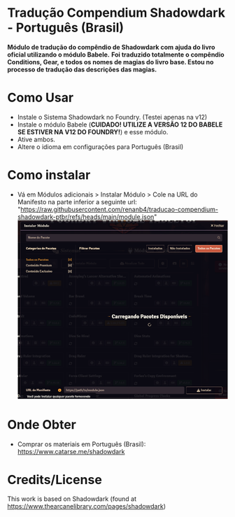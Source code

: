 # Tradução Compendium Shadowdark - Português (Brasil)
<b>Módulo de tradução do compêndio de Shadowdark com ajuda do livro oficial utilizando o módulo Babele.</b>
<b>Foi traduzido totalmente o compêndio Conditions, Gear, e todos os nomes de magias do livro base. Estou no processo de tradução das descrições das magias.</b>

# Como Usar
- Instale o Sistema Shadowdark no Foundry. (Testei apenas na v12)
- Instale o módulo Babele (<b>CUIDADO! UTILIZE A VERSÃO 12 DO BABELE SE ESTIVER NA V12 DO FOUNDRY!</b>) e esse módulo.
- Ative ambos.
- Altere o idioma em configurações para Português (Brasil)

# Como instalar
- Vá em Módulos adicionais > Instalar Módulo > Cole na URL do Manifesto na parte inferior a seguinte url: "https://raw.githubusercontent.com/renanb4/traducao-compendium-shadowdark-ptbr/refs/heads/main/module.json"
![alt text](image.png)

# Onde Obter
- Comprar os materiais em Português (Brasil): https://www.catarse.me/shadowdark

# Credits/License   
This work is based on Shadowdark (found at https://www.thearcanelibrary.com/pages/shadowdark)
